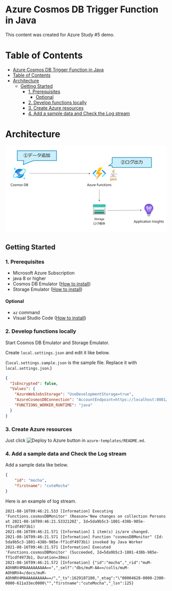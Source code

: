 # Azure Cosmos DB Trigger Function in Java

This content was created for Azure Study #5 demo.

Table of Contents
=================

- [Azure Cosmos DB Trigger Function in Java](#azure-cosmos-db-trigger-function-in-java)
- [Table of Contents](#table-of-contents)
- [Architecture](#architecture)
  * [Getting Started](#getting-started)
    + [1. Prerequisites](#1-prerequisites)
      - [Optional](#optional)
    + [2. Develop functions locally](#2-develop-functions-locally)
    + [3. Create Azure resources](#3-create-azure-resources)
    + [4. Add a sample data and Check the Log stream](#4-add-a-sample-data-and-check-the-log-stream)

Architecture
=================

![alt text](./images/architecture.png)

## Getting Started

### 1. Prerequisites

- Microsoft Azure Subscription
- java 8 or higher
- Cosmos DB Emulator ([How to install](https://docs.microsoft.com/en-us/azure/cosmos-db/local-emulator?tabs=ssl-netstd21))
- Storage Emulator ([How to install](https://docs.microsoft.com/en-us/azure/storage/common/storage-use-azurite?toc=%2Fazure%2Fstorage%2Fblobs%2Ftoc.json&tabs=visual-studio))

#### Optional

- `az` command
- Visual Studio Code ([How to install](https://code.visualstudio.com/download))

### 2. Develop functions locally

Start Cosmos DB Emulator and Storage Emulator.

Create `local.settings.json` and edit it like below.

(`local.settings.sample.json` is the sample file. Replace it with `local.settings.json`.)

```json
{
  "IsEncrypted": false,
  "Values": {
    "AzureWebJobsStorage": "UseDevelopmentStorage=true",
    "AzureCosmosDBConnection": "AccountEndpoint=https://localhost:8081/;AccountKey=C2y6yDjf5/R+ob0N8A7Cgv30VRDJIWEHLM+4QDU5DE2nQ9nDuVTqobD4b8mGGyPMbIZnqyMsEcaGQy67XIw/Jw==",
    "FUNCTIONS_WORKER_RUNTIME": "java"
  }
}
```

### 3. Create Azure resources

Just click ![Deploy to Azure](https://aka.ms/deploytoazurebutton) button in `azure-templates/README.md`.

### 4. Add a sample data and Check the Log stream

Add a sample data like below.

```json
{
    "id": "mocha",
    "firstname": "cuteMocha"
}
```

Here is an example of log stream.

```log
2021-08-16T09:46:21.533 [Information] Executing 'Functions.cosmosDBMonitor' (Reason='New changes on collection Persons at 2021-08-16T09:46:21.5332120Z', Id=5da9b5c3-1801-438b-985e-ff1cdf4973b1)
2021-08-16T09:46:21.571 [Information] 1 item(s) is/are changed.
2021-08-16T09:46:21.571 [Information] Function "cosmosDBMonitor" (Id: 5da9b5c3-1801-438b-985e-ff1cdf4973b1) invoked by Java Worker
2021-08-16T09:46:21.571 [Information] Executed 'Functions.cosmosDBMonitor' (Succeeded, Id=5da9b5c3-1801-438b-985e-ff1cdf4973b1, Duration=38ms)
2021-08-16T09:46:21.572 [Information] {"id":"mocha","_rid":"muM-AOhNRV4MAAAAAAAAAA==","_self":"dbs/muM-AA==/colls/muM-AOhNRV4=/docs/muM-AOhNRV4MAAAAAAAAAA==/","_ts":1629107180,"_etag":"\"00004628-0000-2300-0000-611a33ec0000\"","firstname":"cuteMocha","_lsn":125}
```
